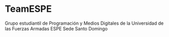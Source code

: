 # TeamESPE
Grupo estudiantil de Programación y Medios Digitales de la Universidad de las Fuerzas Armadas ESPE Sede Santo Domingo
